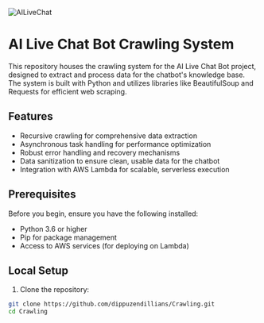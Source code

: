 ![AILiveChat](https://dippuzen.com/themes/ailivechat/assets/images/logo/logo_01.png)
# AI Live Chat Bot Crawling System

This repository houses the crawling system for the AI Live Chat Bot project, designed to extract and process data for the chatbot's knowledge base. The system is built with Python and utilizes libraries like BeautifulSoup and Requests for efficient web scraping.

## Features

- Recursive crawling for comprehensive data extraction
- Asynchronous task handling for performance optimization
- Robust error handling and recovery mechanisms
- Data sanitization to ensure clean, usable data for the chatbot
- Integration with AWS Lambda for scalable, serverless execution

## Prerequisites

Before you begin, ensure you have the following installed:

- Python 3.6 or higher
- Pip for package management
- Access to AWS services (for deploying on Lambda)

## Local Setup

1. Clone the repository:

```bash
git clone https://github.com/dippuzendillians/Crawling.git
cd Crawling
